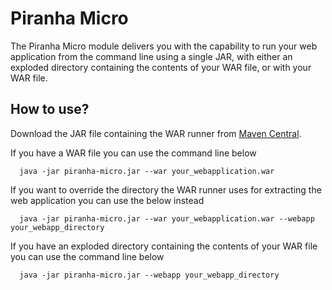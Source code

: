 
# Piranha Micro

The Piranha Micro module delivers you with the capability to run
your web application from the command line using a single JAR, with either an
exploded directory containing the contents of your WAR file, or with your WAR
file.

## How to use?

Download the JAR file containing the WAR runner from
[Maven Central](http://repo1.maven.org/maven2/cloud/piranha/piranha-micro/).

If you have a WAR file you can use the command line below

```shell
  java -jar piranha-micro.jar --war your_webapplication.war
```

If you want to override the directory the WAR runner uses for extracting the web
application you can use the below instead

```shell
  java -jar piranha-micro.jar --war your_webapplication.war --webapp your_webapp_directory
```

If you have an exploded directory containing the contents of your WAR file you
can use the command line below

```shell
  java -jar piranha-micro.jar --webapp your_webapp_directory
```
